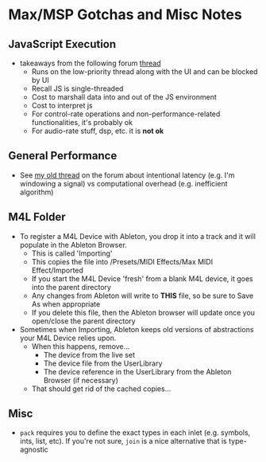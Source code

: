 Max/MSP Gotchas and Misc Notes
=============

## JavaScript Execution
- takeaways from the following forum [thread](https://cycling74.com/forums/topic/javascript-performance-vs-max-objects/)
    - Runs on the low-priority thread along with the UI and can be blocked by UI
    - Recall JS is single-threaded
    - Cost to marshall data into and out of the JS environment
    - Cost to interpret js
    - For control-rate operations and non-performance-related functionalities, it's probably ok
    - For audio-rate stuff, dsp, etc. it is **not ok**
    

## General Performance
- See [my old thread](https://cycling74.com/forums/topic/event-scheduler-interval-vs-execution-time/) on the forum about intentional latency (e.g. I'm windowing a signal) vs computational overhead (e.g. inefficient algorithm)

## M4L Folder
- To register a M4L Device with Ableton, you drop it into a track and it will populate in the Ableton Browser.
    - This is called 'Importing'
    - This copies the file into <UserLibrary>/Presets/MIDI Effects/Max MIDI Effect/Imported
    - If you start the M4L Device 'fresh' from a blank M4L device, it goes into the parent directory
    - Any changes from Ableton will write to **THIS** file, so be sure to Save As when appropriate
    - If you delete this file, then the Ableton browser will update once you open/close the parent directory
- Sometimes when Importing, Ableton keeps old versions of abstractions your M4L Device relies upon.
    - When this happens, remove...
        - The device from the live set
        - The device file from the UserLibrary
        - The device reference in the UserLibrary from the Ableton Browser (if necessary)
    - That should get rid of the cached copies...

## Misc
- ```pack``` requires you to define the exact types in each inlet (e.g. symbols, ints, list, etc).  If you're not sure, ```join``` is a nice alternative that is type-agnostic